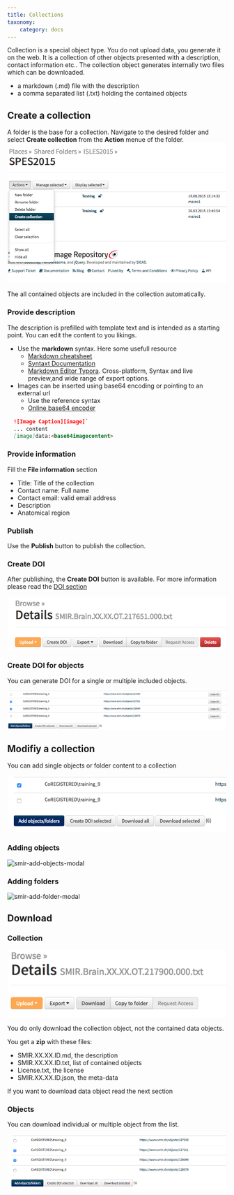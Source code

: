 ```yaml
---
title: Collections
taxonomy:
    category: docs
---
```


Collection is a special object type. You do not upload data, you generate it on the web. It is a collection of other objects presented with a description, contact information etc.. The collection object generates internally two files which can be downloaded.

- a  markdown (.md) file with the description
- a  comma separated list (.txt) holding the contained objects 

## Create a collection

A folder is the base for a collection. Navigate to the desired folder and select **Create collection** from the **Action** menue of the folder.![Create collection](https://github.com/SICASFoundation/smir-documenation/raw/master/assets/smir-create-collection.png)

The all contained objects are included in the collection automatically. 

### Provide description

The description is prefilled with template text and is intended as a starting point. You can edit the content to you likings.

- Use the **markdown** syntax. Here some usefull resource
  - [Markdown cheatsheet](https://github.com/adam-p/markdown-here/wiki/Markdown-Cheatsheet)
  - [Syntaxt Documentation](https://daringfireball.net/projects/markdown/syntax)
  - [Markdown Editor Typora](https://typora.io/). Cross-platform, Syntax and live preview,and wide range of export options.
- Images can be inserted using base64 encoding or pointing to an external url
  - Use the reference syntax
  - [Online base64 encoder](http://jpillora.com/base64-encoder/)

```markdown
  ![Image Caption][image]`
  ... content
  [image]data:<base64imagecontent>
```

### Provide information

Fill the **File information** section

- Title: Title of the collection
- Contact name: Full name
- Contact email: valid email address
- Description
- Anatomical region

### Publish

Use the **Publish** button to publish the collection. 

### Create DOI

After publishing, the **Create DOI** button is available. For more information please read the [DOI section](https://docs.smir.ch/basics/supported%20standards/doi.html)

![Create DOI Button](https://github.com/SICASFoundation/smir-documenation/raw/master/assets/smir-create-doi-button.png)

### Create DOI for objects

You can generate DOI for a single or multiple included objects. 

![Create DOI for objects](https://github.com/SICASFoundation/smir-documenation/raw/master/assets/smir-create-doi-collection.png)

## Modifiy a collection
You can add single objects or folder content to a collection

![smir-add-object-to-collection](https://github.com/SICASFoundation/smir-documenation/raw/master/assets/smir-add-object-to-collection.png)

### Adding objects

![smir-add-objects-modal](.https://github.com/SICASFoundation/smir-documenation/raw/master/assets/smir-add-objects-modal.png)

### Adding folders

![smir-add-folder-modal](.https://github.com/SICASFoundation/smir-documenation/raw/master/assets/smir-add-folder-modal.png)


## Download

### Collection

![Download collection](https://github.com/SICASFoundation/smir-documenation/raw/master/assets/smir-collection-download.png)

You do only download the collection object, not the contained data objects.

You get a **zip** with these files:
- SMIR.XX.XX.ID.md, the description 
- SMIR.XX.XX.ID.txt, list of contained objects 
- License.txt, the license 
- SMIR.XX.XX.ID.json, the meta-data 

 If you want to download data object read the next section

### Objects

You can download individual or multiple object from the list.

![Download objects](https://github.com/SICASFoundation/smir-documenation/raw/master/assets/smir-download-collection-obj.png)


